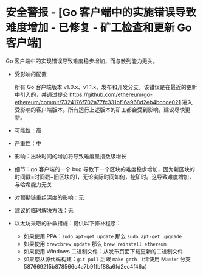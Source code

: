 # 安全警报 - [Go 客户端中的实施错误导致难度增加 - 已修复 - 矿工检查和更新 Go 客户端]
Go 客户端中的实现错误导致难度稳步增加，而与散列能力无关。

- 受影响的配置

	所有 Go 客户端版本 v1.0.x、v1.1.x、发布和开发分支。该错误是在最近的更新中引入的，并通过提交 https://github.com/ethereum/go-ethereum/commit/7324176f702a77fc331bf16a968d2eb4bccce021 进入受影响的客户端版本。所有运行上述版本的矿工都会受到影响，建议尽快更新。
- 可能性：高
- 严重性：中
- 影响：出块时间的增加将导致难度呈指数级增长
- 细节：go 客户端的一个 bug 导致下一个区块的难度稳步增加，因为新区块的时间戳=时间戳+旧区块的1，无论实际时间如何，挖矿时。这导致难度增加，与哈希能力无关
- 对预期链重组深度的影响：无
- 建议的临时解决方法：无
- 以太坊采取的补救措施：提供以下修补程序：
	- 如果使用 PPA：`sudo apt-get update` 那么 `sudo apt-get upgrade`
	- 如果使用 `brew:brew update` 那么 `brew reinstall ethereum`
	- 如果使用 Windows 二进制文件：从发布页面下载更新的二进制文件
	- 如果您从源代码构建：`git pull` 后跟 `make geth` （请使用 Master 分支587669215b878566c4a7b91fbf88a6fd2ec4f46a）